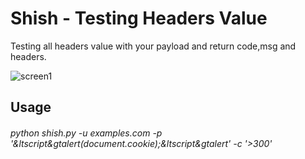 # Shish - Testing Headers Value
Testing all headers value with your payload and return code,msg and headers.

![screen1](https://i.imgur.com/jP7FepN.png)

## Usage
###### python shish.py -u examples.com -p '&ltscript&gtalert(document.cookie);&ltscript&gtalert' -c '>300' 
